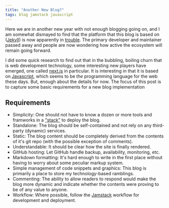 ```yaml
---
title: "Another New Blog?"
tags: blog jamstack javascript
---
```



Here we are in another new year with not enough blogging going on, and
I am somewhat dismayed to find that the platform that this blog is
based on ([Jekyll](https://jekyllrb.com/)) is now apparently in
[trouble](https://www.theregister.com/2021/09/14/future_of_jekyll_project_engine/).
The primary developer and maintainer passed away and people are now
wondering how active the ecosystem will remain going forward.

I did some quick research to find out that in the bubbling, boiling
churn that is web development technology, some interesting new players
have emerged, one called [next.js](https://nextjs.org/) in particular.
It is interesting in that it is based on
[Javascript](https://www.javascript.com/), which seems to be _the_
programming language for the web these days. But, enough about the
details for now. The focus of this post is to capture some basic
requirements for a new blog implementation

## Requirements

- Simplicity: One should not have to know a dozen or more tools and
  framworks in a
  ["stack"](https://tutorials.yax.com/articles/the-yax-way/index.html)
  to deploy the blog.
- Standalone: The blog should be self-contained and not rely on any
  third-party (dynamic) services.
- Static: The blog content should be completely derived from the
  contents of it's git repo (with the possible exception of comments).
- Understandable: It should be clear how the site is finally rendered.
- GitHub hosting: Let GitHub handle backup, availability, monitoring,
  etc.
- Markdown formatting: It's hard enough to write in the first place
  without having to worry about some peculiar markup system.
- Simple management of code snippets and graphics: This blog is
  primarily a place to store my technology-based ramblings.
- Commenting: The ability to allow readers to respond would make the
  blog more dynamic and indicate whether the contents were proving to
  be of any value to anyone.
- Workflow: Where possible, follow the
  [Jamstack](https://jamstack.wtf/#workflow) workflow for development
  and deployment.

